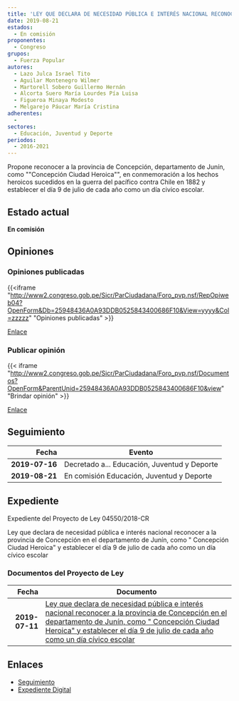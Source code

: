 ```yaml
---
title: 'LEY QUE DECLARA DE NECESIDAD PÚBLICA E INTERÉS NACIONAL RECONOCER A LA PROVINCIA DE CONCEPCIÓN EN EL DEPARTAMENTO DE JUNÍN, COMO "CONCEPCIÓN CIUDAD HEROICA" Y ESTABLECER EL DÍA 9 DE JULIO DE CADA AÑO COMO UN DIA CÍVICO ESCOLAR'
date: 2019-08-21
estados: 
  - En comisión
proponentes: 
  - Congreso
grupos: 
  - Fuerza Popular
autores: 
  - Lazo Julca Israel Tito
  - Aguilar Montenegro Wilmer
  - Martorell Sobero Guillermo Hernán
  - Alcorta Suero María Lourdes Pía Luisa
  - Figueroa Minaya Modesto
  - Melgarejo Páucar María Cristina
adherentes: 
  - 
sectores: 
  - Educación, Juventud y Deporte
periodos: 
  - 2016-2021
---
```


Propone reconocer a la provincia de Concepción, departamento de Junín, como ""Concepción Ciudad Heroica"", en conmemoración a los hechos heroicos sucedidos en la guerra del pacífico contra Chile en 1882 y establecer el día 9 de julio de cada año como un día civico escolar.


## Estado actual

**En comisión**

## Opiniones

### Opiniones publicadas

{{<iframe "http://www2.congreso.gob.pe/Sicr/ParCiudadana/Foro_pvp.nsf/RepOpiweb04?OpenForm&Db=25948436A0A93DDB0525843400686F10&View=yyyy&Col=zzzzz" "Opiniones publicadas" >}}

[Enlace](http://www2.congreso.gob.pe/Sicr/ParCiudadana/Foro_pvp.nsf/RepOpiweb04?OpenForm&Db=25948436A0A93DDB0525843400686F10&View=yyyy&Col=zzzzz)
### Publicar opinión

{{< iframe "http://www2.congreso.gob.pe/Sicr/ParCiudadana/Foro_pvp.nsf/Documentos?OpenForm&ParentUnid=25948436A0A93DDB0525843400686F10&view" "Brindar opinión" >}}

[Enlace](http://www2.congreso.gob.pe/Sicr/ParCiudadana/Foro_pvp.nsf/Documentos?OpenForm&ParentUnid=25948436A0A93DDB0525843400686F10&view)

## Seguimiento

| Fecha | Evento |
|------:|--------|
| **2019-07-16** | Decretado a... Educación, Juventud y Deporte|
| **2019-08-21** | En comisión Educación, Juventud y Deporte|


## Expediente

Expediente del Proyecto de Ley 04550/2018-CR

Ley que declara de necesidad pública e interés nacional reconocer a la provincia de Concepción en el departamento de Junín, como " Concepción Ciudad Heroica" y establecer el día 9 de julio de cada año como un día cívico escolar


### Documentos del Proyecto de Ley

| Fecha | Documento |
|------:|--------|
| **2019-07-11** | [Ley que declara de necesidad pública e interés nacional reconocer a la provincia de Concepción en el departamento de Junín, como " Concepción Ciudad Heroica" y establecer el día 9 de julio de cada año como un día cívico escolar](http://www.leyes.congreso.gob.pe/Documentos/2016_2021/Proyectos_de_Ley_y_de_Resoluciones_Legislativas/PL0455020190711.pdf) |

## Enlaces 

- [Seguimiento](http://www2.congreso.gob.pe/Sicr/TraDocEstProc/CLProLey2016.nsf/f7fff46988ca05b1052578e100829cc7/9cbfdd0b2a5d525f052584340078f513?OpenDocument)
- [Expediente Digital](http://www2.congreso.gob.pe/Sicr/TraDocEstProc/CLProLey2016.nsf/f7fff46988ca05b1052578e100829cc7/9cbfdd0b2a5d525f052584340078f513?OpenDocument&Click=05257FB7005EB655.eb71d0cf91d8294e05256cdf006b5706/$Body/0.1C6C)
